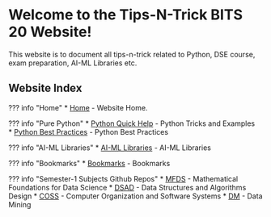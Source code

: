 # Welcome to the Tips-N-Trick BITS 20 Website!

This website is to document all tips-n-trick related to Python, DSE course, exam preparation, AI-ML Libraries etc.

## Website Index

??? info "Home"
      * [Home](index.md) - Website Home.   

??? info "Pure Python"
      * [Python Quick Help](PythonQuickHelp.md) - Python Tricks and Examples  
      * [Python Best Practices](PythonBestPractices.md) - Python Best Practices

??? info "AI-ML Libraries"
      * [AI-ML Libraries](AIML.md) - AI-ML Libraries

??? info "Bookmarks"
      * [Bookmarks](Bookmarks.md) - Bookmarks  

??? info "Semester-1 Subjects Github Repos"
    * [MFDS](https://github.com/bits20/mfds) -  Mathematical Foundations for Data Science
    * [DSAD](https://github.com/bits20/dsad) -  Data Structures and Algorithms Design
    * [COSS](https://github.com/bits20/coss) -  Computer Organization and Software Systems
    * [DM](https://github.com/bits20/dm) -  Data Mining
